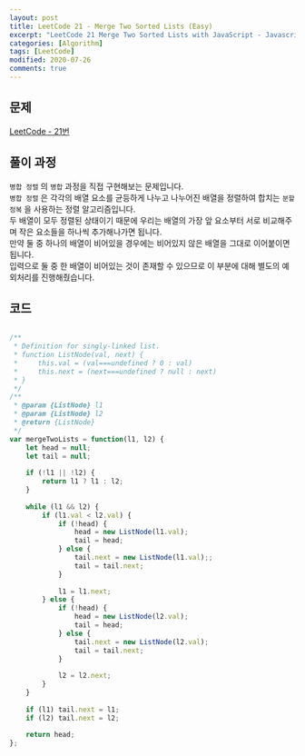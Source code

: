 ```yaml
---
layout: post
title: LeetCode 21 - Merge Two Sorted Lists (Easy)
excerpt: "LeetCode 21 Merge Two Sorted Lists with JavaScript - Javascript 코딩 테스트 대비"
categories: [Algorithm]
tags: [LeetCode]
modified: 2020-07-26
comments: true
---
```


## 문제
[LeetCode - 21번](https://leetcode.com/problems/merge-two-sorted-lists/)

## 풀이 과정
`병합 정렬` 의 `병합` 과정을 직접 구현해보는 문제입니다. <br>
`병합 정렬` 은 각각의 배열 요소를 균등하게 나누고 나누어진 배열을 정렬하여 합치는 `분할 정복` 을 사용하는 정렬 알고리즘입니다. <br>
두 배열이 모두 정렬된 상태이기 때문에 우리는 배열의 가장 앞 요소부터 서로 비교해주며 작은 요소들을 하나씩 추가해나가면 됩니다. <br>
만약 둘 중 하나의 배열이 비어있을 경우에는 비어있지 않은 배열을 그대로 이어붙이면 됩니다. <br>
입력으로 둘 중 한 배열이 비어있는 것이 존재할 수 있으므로 이 부분에 대해 별도의 예외처리를 진행해줬습니다. <br>

## 코드

~~~ javascript

/**
 * Definition for singly-linked list.
 * function ListNode(val, next) {
 *     this.val = (val===undefined ? 0 : val)
 *     this.next = (next===undefined ? null : next)
 * }
 */
/**
 * @param {ListNode} l1
 * @param {ListNode} l2
 * @return {ListNode}
 */
var mergeTwoLists = function(l1, l2) {
    let head = null;
    let tail = null;
    
    if (!l1 || !l2) {
        return l1 ? l1 : l2;
    }
    
    while (l1 && l2) {
        if (l1.val < l2.val) {
            if (!head) {
                head = new ListNode(l1.val);
                tail = head;
            } else {
                tail.next = new ListNode(l1.val);;
                tail = tail.next;
            }
            
            l1 = l1.next;
        } else {
            if (!head) {
                head = new ListNode(l2.val);
                tail = head;
            } else {
                tail.next = new ListNode(l2.val);
                tail = tail.next;
            }
            
            l2 = l2.next;
        }
    }
    
    if (l1) tail.next = l1;
    if (l2) tail.next = l2;
    
    return head;
};

~~~
